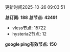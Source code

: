 更新时间2025-10-26 09:03:51

**总订阅: 188**
**总节点: 42491**
- vless节点: 15722
- hysteria2节点: 12

**google ping有效节点: 150**
